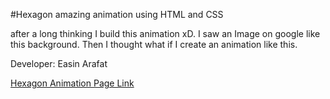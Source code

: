 #Hexagon amazing animation using HTML and CSS

after a long thinking I build this animation xD. I saw an Image on google like this background. Then I thought what if I create an animation like this.

Developer: Easin Arafat

[Hexagon Animation Page Link]()
